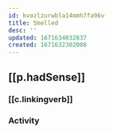 ```yaml
---
id: kvozlzurwbla14mmh7fa96v
title: Smelled
desc: ''
updated: 1671634032837
created: 1671632302008
---
```


## [[p.hadSense]]

### [[c.linkingverb]]

### Activity